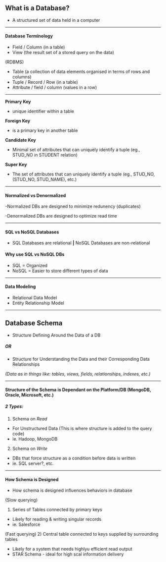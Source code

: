 ## What is a Database?

-  A structured set of data held in a computer

----------------------

#### Database Terminology

-  Field / Column (in a table)
-  View (the result set of a stored query on the data)

(RDBMS)
-  Table (a collection of data elements organised in terms of rows and columns)
-  Tuple / Record / Row (in a table)
-  Attribute / field / column (values in a row)

----------------------
**Primary Key**
-  unique identifier within a table

**Foreign Key**
-  is a primary key in another table

**Candidate Key**
-  Minimal set of attributes that can uniquely identify a tuple (eg., STUD_NO in STUDENT relation)

**Super Key**
-  The set of attributes that can uniquely identify a tuple (eg., STUD_NO, (STUD_NO, STUD_NAME), etc.)

----------------------
#### Normalized vs Denormalized

-Normalized DBs are designed to minimize redunency (duplicates)

-Denormalized DBs are designed to optimize read time

----------------------

#### SQL vs NoSQL Databases

-  SQL Databases are relational **|** NoSQL Databases are non-relational

#### Why use SQL vs NoSQL DBs

-  SQL = Organized
-  NoSQL = Easier to store different types of data

----------------------
#### Data Modeling

-  Relational Data Model
-  Entity Relationship Model

----------------------
## Database Schema
-  Structure Defining Around the Data of a DB

##### OR

-  Structure for Understanding the Data and their Corresponding Data Relationships

*(Data as in things like: tables, views, fields, relationships, indexes, etc.)*

-----------------------

#### Structure of the Schema is Dependant on the Platform/DB (MongoDB, Oracle, Microsoft, etc.)

##### 2 Types:

1) Schema on *Read*
-  For Unstructured Data (This is where structure is added to the query code)
- ie. Hadoop, MongoDB

2) Schema on *Write*
-  DBs that force structure as a condition before data is written
-  ie. SQL server?, etc.

----------------------
#### How Schema is Designed
-  How schema is designed influences behaviors in database

(Slow querying)
1) Series of Tables connected by primary keys
-  Likely for reading & writing singular records
-  ie. Salesforce

(Fast querying)
2) Central table connected to keys supplied by surrounding tables
-  Likely for a system that needs highlyu efficient read output
-  STAR Schema - ideal for high scal information delivery
